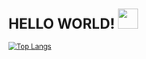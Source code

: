 # HELLO WORLD! <img src="https://giphy.com/embed/7SF5scGB2AFrgsXP63" width="40" height="40" />


[![Top Langs](https://github-readme-stats.vercel.app/api/top-langs/?username=igorbavand&hide=javascript,html)](https://github.com/anuraghazra/github-readme-stats)




